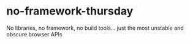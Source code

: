 # no-framework-thursday
No libraries, no framework, no build tools... just the most unstable and obscure browser APIs 
